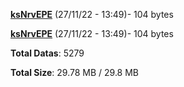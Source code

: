[**ksNrvEPE**](/data/ksNrvEPE.txt) (27/11/22 - 13:49)- 104 bytes

[**ksNrvEPE**](/data/ksNrvEPE.txt) (27/11/22 - 13:49)- 104 bytes

**Total Datas**: 5279

**Total Size**: 29.78 MB / 29.8 MB